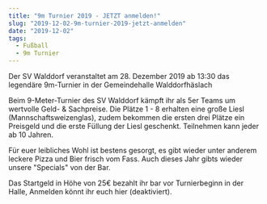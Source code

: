 ```yaml
---
title: "9m Turnier 2019 - JETZT anmelden!"
slug: "2019-12-02-9m-turnier-2019-jetzt-anmelden"
date: "2019-12-02"
tags:
  - Fußball
  - 9m Turnier
---
```

Der SV Walddorf veranstaltet am 28. Dezember 2019 ab 13:30 das legendäre 9m-Turnier in der Gemeindehalle Walddorfhäslach

Beim 9-Meter-Turnier des SV Walddorf kämpft ihr als 5er Teams um wertvolle Geld- & Sachpreise. Die Plätze 1 - 8 erhalten eine große Liesl (Mannschaftsweizenglas), zudem bekommen die ersten drei Plätze ein Preisgeld und die erste Füllung der Liesl geschenkt. Teilnehmen kann jeder ab 10 Jahren.

Für euer leibliches Wohl ist bestens gesorgt, es gibt wieder unter anderem leckere Pizza und Bier frisch vom Fass. Auch dieses Jahr gibts wieder unsere "Specials" von der Bar.

Das Startgeld in Höhe von 25€ bezahlt ihr bar vor Turnierbeginn in der Halle, Anmelden könnt ihr euch hier (deaktiviert).
